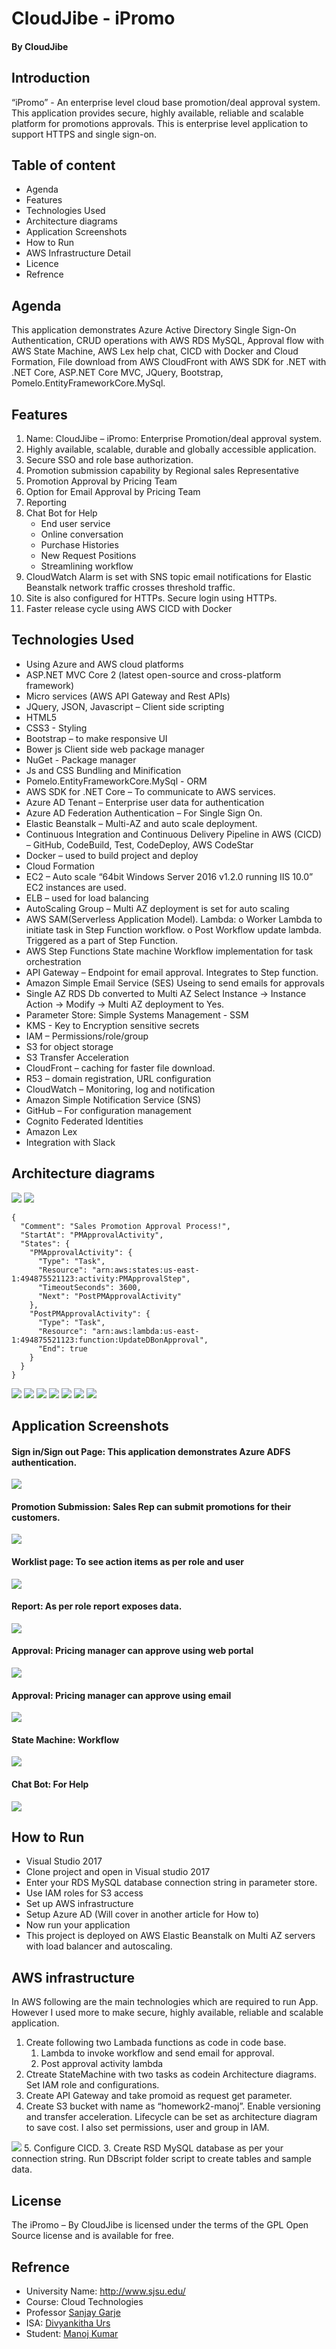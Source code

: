 
# CloudJibe - iPromo
####                                                                                                     By CloudJibe
## Introduction 
“iPromo” - An enterprise level cloud base promotion/deal approval system. This application provides secure, highly available, reliable and scalable platform for promotions approvals. This is enterprise level application to support HTTPS and single sign-on.   

## Table of content
* Agenda
* Features
* Technologies Used
* Architecture diagrams
* Application Screenshots
* How to Run
* AWS Infrastructure Detail
* Licence
* Refrence

## Agenda
This application demonstrates Azure Active Directory Single Sign-On Authentication, CRUD operations with AWS RDS MySQL, Approval flow with AWS State Machine, AWS Lex help chat, CICD with Docker and Cloud Formation, File download from AWS CloudFront with AWS SDK for .NET with .NET Core, ASP.NET Core MVC, JQuery, Bootstrap, Pomelo.EntityFrameworkCore.MySql.

## Features
1.	Name: CloudJibe – iPromo: Enterprise Promotion/deal approval system.
2.	Highly available, scalable, durable and globally accessible application.
3.	Secure SSO and role base authorization.
4.	Promotion submission capability by Regional sales Representative
5.	Promotion Approval by Pricing Team
6.	Option for Email Approval by Pricing Team
7.	Reporting
8.	Chat Bot for Help
    * End user service
    * Online conversation
    * Purchase Histories
    * New Request Positions
    * Streamlining workflow
9.	CloudWatch Alarm is set with SNS topic email notifications for Elastic Beanstalk network traffic crosses threshold traffic.
10.	Site is also configured for HTTPs. Secure login using HTTPs.
11.	Faster release cycle using AWS CICD with Docker

## Technologies Used
*	Using Azure and AWS cloud platforms
*	ASP.NET MVC Core 2 (latest open-source and cross-platform framework)
*	Micro services (AWS API Gateway and Rest APIs)
*	JQuery, JSON, Javascript – Client side scripting
*	HTML5
*	CSS3 - Styling
*	Bootstrap – to make responsive UI
*	Bower js Client side web package manager
*	NuGet - Package manager
*	Js and CSS Bundling and Minification
*	Pomelo.EntityFrameworkCore.MySql - ORM
*	AWS SDK for .NET Core – To communicate to AWS services. 
*	Azure AD Tenant – Enterprise user data for authentication
*	Azure AD Federation Authentication – For Single Sign On.
*	Elastic Beanstalk – Multi-AZ and auto scale deployment.
*	Continuous Integration and Continuous Delivery Pipeline in AWS (CICD) – GitHub, CodeBuild, Test, CodeDeploy, AWS CodeStar
*	Docker – used to build project and deploy
*	Cloud Formation
*	EC2 – Auto scale “64bit Windows Server 2016 v1.2.0 running IIS 10.0” EC2 instances are used.
*	ELB – used for load balancing
*	AutoScaling Group – Multi AZ deployment is set for auto scaling
*	AWS SAM(Serverless Application Model). Lambda:
    o Worker Lambda to initiate task in Step Function workflow. 
    o Post Workflow update lambda. Triggered as a part of Step Function.
*	AWS Step Functions State machine Workflow implementation for task orchestration 
*	API Gateway – Endpoint for email approval. Integrates to Step function.
*	Amazon Simple Email Service (SES) Useing to send emails for approvals 
*	Single AZ RDS Db converted to Multi AZ Select Instance -> Instance Action -> Modify -> Multi AZ deployment to Yes.
*	Parameter Store: Simple Systems Management - SSM 
*	KMS - Key to Encryption sensitive secrets 
*	IAM – Permissions/role/group
*	S3 for object storage
*	S3 Transfer Acceleration
*	CloudFront – caching for faster file download.
*	R53 – domain registration, URL configuration
*	CloudWatch – Monitoring, log and notification
*	Amazon Simple Notification Service (SNS)
*	GitHub – For configuration management
*	Cognito Federated Identities
*	Amazon Lex
*	Integration with Slack


## Architecture diagrams

<img src="/Images/CloudArchitecture.png">


<img src="/Images/StateMachineEmailApproval.png">


```
{
  "Comment": "Sales Promotion Approval Process!",
  "StartAt": "PMApprovalActivity",
  "States": {
    "PMApprovalActivity": {
      "Type": "Task",
      "Resource": "arn:aws:states:us-east-1:494875521123:activity:PMApprovalStep",
      "TimeoutSeconds": 3600,
      "Next": "PostPMApprovalActivity"
    },
    "PostPMApprovalActivity": {
      "Type": "Task",
      "Resource": "arn:aws:lambda:us-east-1:494875521123:function:UpdateDBonApproval",
      "End": true
    }
  }
}
```


<img src="/Images/VPC.png">


<img src="/Images/S3.png">


<img src="/Images/SequenceDiaASP.NetMVCCore.png">


<img src="/Images/WebAppArchitecture.png">


<img src="/Images/CICD.png">


<img src="/Images/Lex.png">


<img src="/Images/SlackIntegration.png">


## Application Screenshots
#### Sign in/Sign out Page: This application demonstrates Azure ADFS authentication.
<img src="/Images/sign_in.png">

#### Promotion Submission: Sales Rep can submit promotions for their customers.
<img src="/Images/promo_submission.png">

#### Worklist page: To see action items as per role and user
<img src="/Images/worklist.png">

#### Report: As per role report exposes data.
<img src="/Images/report.png">

#### Approval: Pricing manager can approve using web portal
<img src="/Images/approval.png">

#### Approval: Pricing manager can approve using email
<img src="/Images/email_approval.png">

#### State Machine: Workflow
<img src="/Images/strate_machine.png">

#### Chat Bot: For Help
<img src="/Images/slack.png">

## How to Run
* Visual Studio 2017
* Clone project and open in Visual studio 2017
* Enter your RDS MySQL database connection string in parameter store.
* Use IAM roles for S3 access 
* Set up AWS infrastructure
* Setup Azure AD (Will cover in another article for How to)
* Now run your application
* This project is deployed on AWS Elastic Beanstalk on Multi AZ servers with load balancer and autoscaling.

## AWS infrastructure 
In AWS following are the main technologies which are required to run App. However I used more to make secure, highly available, reliable and scalable application.
 1. Create following two Lambada functions as code in code base.
    1. Lambda to invoke workflow and send email for approval.
    2. Post approval activity lambda 
 2. Ctreate StateMachine with two tasks as codein Architecture diagrams. Set IAM role and configurations.
 3. Create API Gateway and take promoid as request get parameter.
 4. Create S3 bucket with name as “homework2-manoj”. Enable versioning and transfer acceleration. Lifecycle can be set as architecture diagram to save cost. I also set permissions, user and group in IAM. 
<img src="images/S3-lifecycle.png"/>
 5. Configure CICD. 
 3. Create RSD MySQL database as per your connection string. Run DBscript folder script to create tables and sample data.


## License
The iPromo – By CloudJibe is licensed under the terms of the GPL Open Source license and is available for free.
## Refrence
* University Name: http://www.sjsu.edu/ 
* Course: Cloud Technologies
* Professor [Sanjay Garje](https://www.linkedin.com/in/sanjaygarje/)
* ISA: [Divyankitha Urs](https://www.linkedin.com/in/divyankithaurs/)
* Student: [Manoj Kumar](https://www.linkedin.com/in/manojkumar19/)



